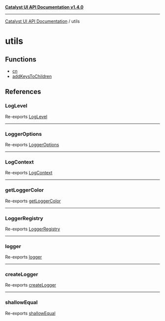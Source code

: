 [**Catalyst UI API Documentation v1.4.0**](../README.md)

---

[Catalyst UI API Documentation](../README.md) / utils

# utils

## Functions

- [cn](functions/cn.md)
- [addKeysToChildren](functions/addKeysToChildren.md)

## References

### LogLevel

Re-exports [LogLevel](logger/type-aliases/LogLevel.md)

---

### LoggerOptions

Re-exports [LoggerOptions](logger/interfaces/LoggerOptions.md)

---

### LogContext

Re-exports [LogContext](logger/interfaces/LogContext.md)

---

### getLoggerColor

Re-exports [getLoggerColor](logger/functions/getLoggerColor.md)

---

### LoggerRegistry

Re-exports [LoggerRegistry](logger/variables/LoggerRegistry.md)

---

### logger

Re-exports [logger](logger/variables/logger.md)

---

### createLogger

Re-exports [createLogger](logger/functions/createLogger.md)

---

### shallowEqual

Re-exports [shallowEqual](shallowEqual/functions/shallowEqual.md)

